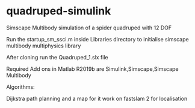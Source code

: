 # quadruped-simulink
Simscape Multibody simulation of a spider quadruped with 12 DOF

Run the startup_sm_ssci.m inside Libraries directory to initialise simscape multibody multiphysics library

After cloning run the Quadruped_1.slx file 

Required Add ons in Matlab R2019b are Simulink,Simscape,Simscape Multibody

Algorithms:

Dijkstra path planning and a map for it work on
fastslam 2 for localisation
